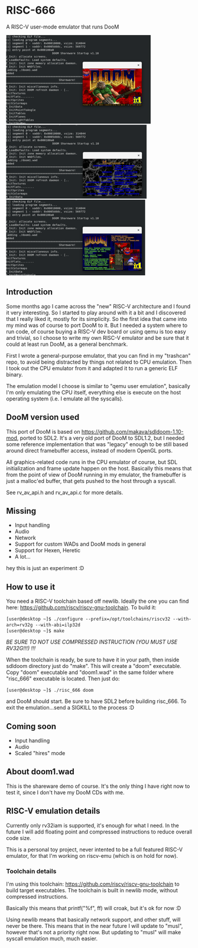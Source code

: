 # RISC-666
A RISC-V user-mode emulator that runs DooM

![DooM Menu 1](https://github.com/lcq2/lcq2.github.io/blob/master/risc_666/risc_666_1.png?raw=true "Shareware screen 1")
![DooM Menu 2](https://github.com/lcq2/lcq2.github.io/blob/master/risc_666/risc_666_2.png?raw=true "Shareware screen 2")
![DooM Menu 3](https://github.com/lcq2/lcq2.github.io/blob/master/risc_666/risc_666_3.png?raw=true "Shareware screen 3")

## Introduction
Some months ago I came across the "new" RISC-V architecture and I found it very interesting. So I started to play around with it a bit and I discovered that I really liked it, mostly for its simplicity. So the first idea that came into my mind was of course to port DooM to it. But I needed a system where to run code, of course buying a RISC-V dev board or using qemu is too easy and trivial, so I choose to write my own RISC-V emulator and be sure that it could at least run DooM, as a general benchmark.

First I wrote a general-purpose emulator, that you can find in my "trashcan" repo, to avoid being distracted by things not related to CPU emulation. Then I took out the CPU emulator from it and adapted it to run a generic ELF binary.

The emulation model I choose is similar to "qemu user emulation", basically I'm only emulating the CPU itself, everything else is execute on the host operating system (i.e. I emulate all the syscalls).

## DooM version used
This port of DooM is based on https://github.com/makava/sdldoom-1.10-mod, ported to SDL2. It's a very old port of DooM to SDL1.2, but I needed some reference implementation that was "legacy" enough to be still based around direct framebuffer access, instead of modern OpenGL ports.

All graphics-related code runs in the CPU emulator of course, but SDL initialization and frame update happen on the host.
Basically this means that from the point of view of DooM running in my emulator, the framebuffer is just a malloc'ed buffer, that gets pushed to the host through a syscall.

See rv_av_api.h and rv_av_api.c for more details.

## Missing
- Input handling
- Audio
- Network
- Support for custom WADs and DooM mods in general
- Support for Hexen, Heretic
- A lot...

hey this is just an experiment :D

## How to use it
You need a RISC-V toolchain based off newlib. Ideally the one you can find here: https://github.com/riscv/riscv-gnu-toolchain.
To build it:
```console
[user@desktop ~]$ ./configure --prefix=/opt/toolchains/riscv32 --with-arch=rv32g --with-abi=ilp32d
[user@desktop ~]$ make
```
*BE SURE TO NOT USE COMPRESSED INSTRUCTION (YOU MUST USE RV32G!!!) !!!*

When the toolchain is ready, be sure to have it in your path, then inside sdldoom directory just do "make". This will create a "doom" executable. Copy "doom" executable and "doom1.wad" in the same folder where "risc_666" executable is located.
Then just do:
```console
[user@desktop ~]$ ./risc_666 doom
```
and DooM should start. Be sure to have SDL2 before building risc_666.
To exit the emulation...send a SIGKILL to the process :D

## Coming soon
- Input handling
- Audio
- Scaled "hires" mode

## About doom1.wad
This is the shareware demo of course. It's the only thing I have right now to test it, since I don't have my DooM CDs with me.

## RISC-V emulation details
Currently only rv32iam is supported, it's enough for what I need. In the future I will add floating point and compressed instructions to reduce overall code size.

This is a personal toy project, never intented to be a full featured RISC-V emulator, for that I'm working on riscv-emu (which is on hold for now).

### Toolchain details
I'm using this toolchain: https://github.com/riscv/riscv-gnu-toolchain to build target executables. The toolchain is built in newlib mode, without compressed instructions.

Basically this means that printf("%f", ff) will croak, but it's ok for now :D

Using newlib means that basically network support, and other stuff, will never be there. This means that in the near future I will update to "musl", however that's not a priority right now. But updating to "musl" will make syscall emulation much, much easier.
